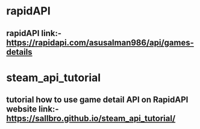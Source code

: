 # rapidAPI
rapidAPI link:- https://rapidapi.com/asusalman986/api/games-details
---
# steam_api_tutorial
tutorial how to use game detail API on RapidAPI
website link:- https://sallbro.github.io/steam_api_tutorial/
---

